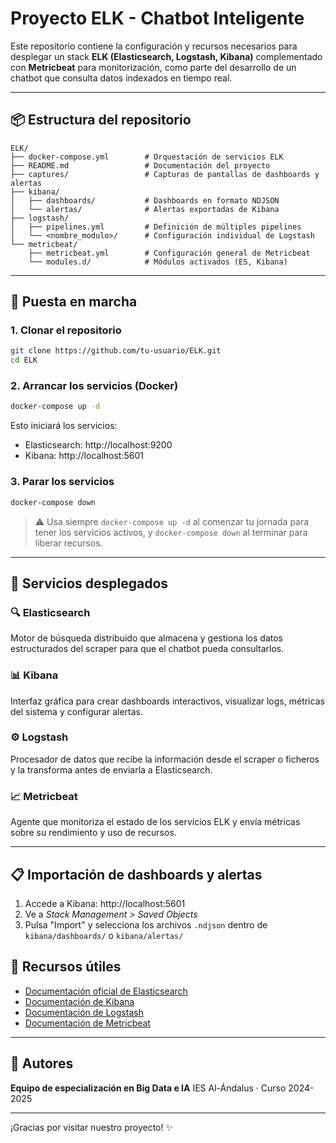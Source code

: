# Proyecto ELK - Chatbot Inteligente

Este repositorio contiene la configuración y recursos necesarios para desplegar un stack **ELK (Elasticsearch, Logstash, Kibana)** complementado con **Metricbeat** para monitorización, como parte del desarrollo de un chatbot que consulta datos indexados en tiempo real.

---

## 📦 Estructura del repositorio

```
ELK/
├── docker-compose.yml        # Orquestación de servicios ELK
├── README.md                 # Documentación del proyecto
├── captures/                 # Capturas de pantallas de dashboards y alertas
├── kibana/
│   ├── dashboards/           # Dashboards en formato NDJSON
│   └── alertas/              # Alertas exportadas de Kibana
├── logstash/
│   ├── pipelines.yml         # Definición de múltiples pipelines
│   └── <nombre_modulo>/      # Configuración individual de Logstash
└── metricbeat/
    ├── metricbeat.yml        # Configuración general de Metricbeat
    └── modules.d/            # Módulos activados (ES, Kibana)
```

---

## 🚀 Puesta en marcha

### 1. Clonar el repositorio
```bash
git clone https://github.com/tu-usuario/ELK.git
cd ELK
```

### 2. Arrancar los servicios (Docker)
```bash
docker-compose up -d
```
Esto iniciará los servicios:
- Elasticsearch: http://localhost:9200
- Kibana: http://localhost:5601

### 3. Parar los servicios
```bash
docker-compose down
```

> ⚠️ Usa siempre `docker-compose up -d` al comenzar tu jornada para tener los servicios activos, y `docker-compose down` al terminar para liberar recursos.

---

## 🔧 Servicios desplegados

### 🔍 Elasticsearch
Motor de búsqueda distribuido que almacena y gestiona los datos estructurados del scraper para que el chatbot pueda consultarlos.

### 📊 Kibana
Interfaz gráfica para crear dashboards interactivos, visualizar logs, métricas del sistema y configurar alertas.

### ⚙️ Logstash
Procesador de datos que recibe la información desde el scraper o ficheros y la transforma antes de enviarla a Elasticsearch.

### 📈 Metricbeat
Agente que monitoriza el estado de los servicios ELK y envía métricas sobre su rendimiento y uso de recursos.

---

## 📋 Importación de dashboards y alertas

1. Accede a Kibana: http://localhost:5601
2. Ve a *Stack Management > Saved Objects*
3. Pulsa "Import" y selecciona los archivos `.ndjson` dentro de `kibana/dashboards/` o `kibana/alertas/`


## 🧠 Recursos útiles

- [Documentación oficial de Elasticsearch](https://www.elastic.co/guide/en/elasticsearch/reference/index.html)
- [Documentación de Kibana](https://www.elastic.co/guide/en/kibana/current/index.html)
- [Documentación de Logstash](https://www.elastic.co/guide/en/logstash/current/index.html)
- [Documentación de Metricbeat](https://www.elastic.co/guide/en/beats/metricbeat/current/index.html)

---

## 🤝 Autores

**Equipo de especialización en Big Data e IA**
IES Al-Ándalus · Curso 2024-2025

---

¡Gracias por visitar nuestro proyecto! ✨

